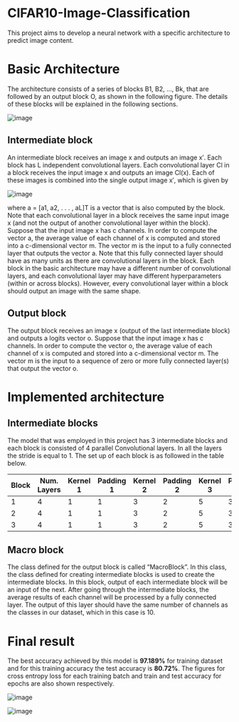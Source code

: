 # CIFAR10-Image-Classification
This project aims to develop a neural network with a specific architecture to predict image content.
# Basic Architecture
The architecture consists of a series of blocks B1, B2, ..., Bk, that are followed by an output block O, as shown in the following figure. The details of these blocks will be explained in the following sections.

![image](https://github.com/AliAfshar7/CIFAR10-Image-Classification/assets/147258856/c7f3e42e-091c-437b-b8ee-a4140f5f8da9)

## Intermediate block
An intermediate block receives an image x and outputs an image x′. Each block has L independent convolutional layers. Each convolutional layer Cl in a block receives the input image x and outputs an image Cl(x). Each of these images is combined into the single output image x′, which is given by

![image](https://github.com/AliAfshar7/CIFAR10-Image-Classification/assets/147258856/774cf3d3-b469-4ee3-b944-3817a392587a)

where a = [a1, a2, . . . , aL]T is a vector that is also computed by the block. Note that each convolutional layer in a block receives the same input image x (and not the output of another convolutional layer within the block).
Suppose that the input image x has c channels. In order to compute the vector a, the average value of each channel of x is computed and stored into a c-dimensional vector m. The vector m is the input to a fully connected layer that outputs the vector a. Note that this fully connected layer should have as many units as there are convolutional layers in the block. Each block in the basic architecture may have a different number of convolutional layers, and each convolutional layer may have different hyperparameters (within or across blocks). However, every convolutional layer within a block should output an image with the same shape.
## Output block
The output block receives an image x (output of the last intermediate block) and outputs a logits vector o. Suppose that the input image x has c channels. In order to compute the vector o, the average value of each channel of x is computed and stored into a c-dimensional vector m. The vector m is the input to a sequence of zero or more fully connected layer(s) that output the vector o.
# Implemented architecture
## Intermediate blocks
The model that was employed in this project has 3 intermediate blocks and each block is consisted of 4 parallel Convolutional layers. In all the layers the stride is equal to 1. The set up of each block is as followed in the table below.

| Block | Num. Layers | Kernel 1 | Padding 1 | Kernel 2 | Padding 2 | Kernel 3 | Padding 3 | Kernel 4 | Padding 4 | In channels | Out channels |
|---|---|---|---|---|---|---|---|---|---|---|---|
| 1 | 4 | 1 | 1 | 3 | 2 | 5 | 3 | 7 | 4 | 3 | 30 |
| 2 | 4 | 1 | 1 | 3 | 2 | 5 | 3 | 7 | 4 | 30 | 90 |
| 3 | 4 | 1 | 1 | 3 | 2 | 5 | 3 | 7 | 4 | 90 | 180 |

## Macro block
The class defined for the output block is called “MacroBlock”. In this class, the class defined for creating intermediate blocks is used to create the intermediate blocks. In this block, output of each intermediate block will be an input of the next.
After going through the intermediate blocks, the average results of each channel will be processed by a fully connected layer. The output of this layer should have the same number of channels as the classes in our dataset, which in this case is 10.
# Final result
The best accuracy achieved by this model is **97.189%** for training dataset and for this training accuracy the test accuracy is **80.72%**. The figures for cross entropy loss for each training batch and train and test accuracy for epochs are also shown respectively.

![image](https://github.com/AliAfshar7/CIFAR10-Image-Classification/assets/147258856/68228de7-02b6-4291-80e9-375eea771991)

![image](https://github.com/AliAfshar7/CIFAR10-Image-Classification/assets/147258856/fd0ace32-c494-424c-a8f0-18a00cd8f9a3)








